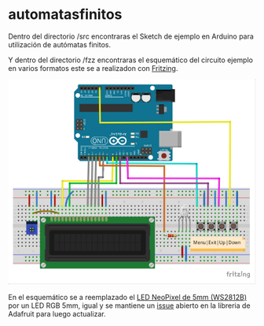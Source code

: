 # automatasfinitos
Dentro del directorio /src encontraras el Sketch de ejemplo en Arduino para utilización de autómatas finitos.

Y dentro del directorio /fzz encontraras el esquemático del circuito ejemplo en varios formatos este se a realizadon con [Fritzing](http://fritzing.org/).

![Esquemático en Fritzing por @klhernandez42](https://raw.githubusercontent.com/klhernandez42/automatasfinitos/master/fzz/automatasFinitos_.png)

En el esquemático se a reemplazado el [LED NeoPixel de 5mm (WS2812B)](https://www.adafruit.com/product/1938) por un LED RGB 5mm, igual y se mantiene un [issue](https://github.com/adafruit/Fritzing-Library/issues/126) abierto en la libreria de Adafruit para luego actualizar.
